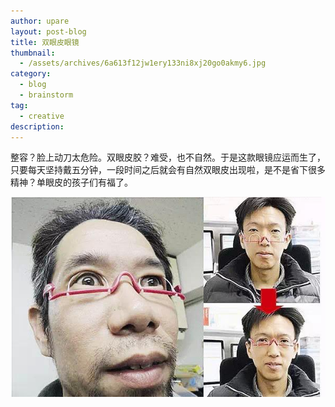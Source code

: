 ```yaml
---
author: upare
layout: post-blog
title: 双眼皮眼镜
thumbnail:
  - /assets/archives/6a613f12jw1ery133ni8xj20go0akmy6.jpg
category:
  - blog
  - brainstorm
tag:
  - creative
description: 
---
```

整容？脸上动刀太危险。双眼皮胶？难受，也不自然。于是这款眼镜应运而生了，只要每天坚持戴五分钟，一段时间之后就会有自然双眼皮出现啦，是不是省下很多精神？单眼皮的孩子们有福了。

![](/assets/archives/6a613f12jw1ery133ni8xj20go0akmy6.jpg)